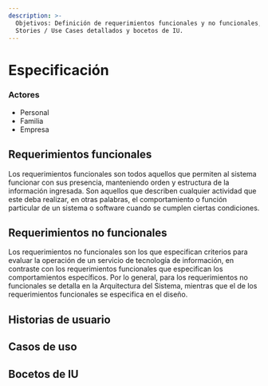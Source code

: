 ```yaml
---
description: >-
  Objetivos: Definición de requerimientos funcionales y no funcionales, user
  Stories / Use Cases detallados y bocetos de IU.
---
```


# Especificación

### Actores

* Personal
* Familia
* Empresa

## Requerimientos funcionales

Los requerimientos funcionales son todos aquellos que permiten al sistema funcionar con sus presencia, manteniendo orden y estructura de la información ingresada. Son aquellos que describen cualquier actividad que este deba realizar, en otras palabras, el comportamiento o función particular de un sistema o software cuando se cumplen ciertas condiciones.

## Requerimientos no funcionales

Los requerimientos no funcionales son los que especifican criterios para evaluar la operación de un servicio de tecnología de información, en contraste con los requerimientos funcionales que especifican los comportamientos específicos. Por lo general, para los requerimientos no funcionales se detalla en la Arquitectura del Sistema, mientras que el de los requerimientos funcionales se especifica en el diseño.

## Historias de usuario

## Casos de uso

## Bocetos de IU
